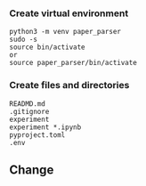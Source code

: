 ### Create virtual environment
```
python3 -m venv paper_parser
sudo -s
source bin/activate 
or
source paper_parser/bin/activate
```

### Create files and directories
```
READMD.md
.gitignore
experiment
experiment *.ipynb
pyproject.toml
.env
```

## Change
